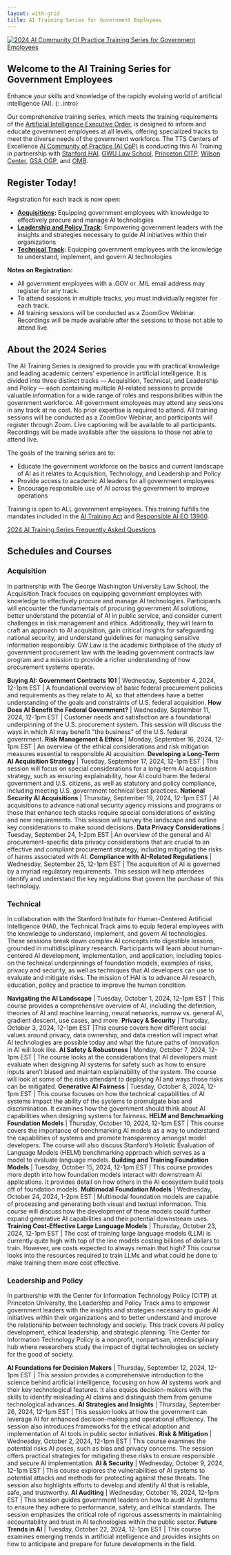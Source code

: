 ```yaml
---
layout: with-grid
title: AI Training Series for Government Employees
---
```

<a href="{{site.baseurl}}/images/2024AITrainingSeriesLogo.png" target="_blank" rel="noopener noreferrer">
<img src="{{site.baseurl}}/images/2024AITrainingSeriesLogo.png" alt="2024 AI Community Of Practice Training Series for Government Employees"></a>

## Welcome to the AI Training Series for Government Employees
Enhance your skills and knowledge of the rapidly evolving world of artificial intelligence (AI).
{: .intro} 

Our comprehensive training series, which meets the training requirements of the [Artificial Intelligence Executive Order](https://www.whitehouse.gov/briefing-room/presidential-actions/2023/10/30/executive-order-on-the-safe-secure-and-trustworthy-development-and-use-of-artificial-intelligence/), is designed to inform and educate government employees at all levels, offering specialized tracks to meet the diverse needs of the government workforce. The TTS Centers of Excellence [AI Community of Practice (AI CoP)](https://coe.gsa.gov/communities/ai.html) is conducting this AI Training in partnership with [Stanford HAI](https://hai.stanford.edu/), [GWU Law School](https://www.law.gwu.edu/), [Princeton CITP](https://citp.princeton.edu/), [Wilson Center](https://www.wilsoncenter.org/), [GSA OGP](https://www.gsa.gov/about-us/organization/office-of-governmentwide-policy), and [OMB](https://www.whitehouse.gov/omb/). 

## Register Today!

Registration for each track is now open: 
* **[Acquisitions](https://gsa.zoomgov.com/webinar/register/WN_rIQTaru0ROStaQcHHQQ-8A):** Equipping government employees with knowledge to effectively procure and manage AI technologies
* **[Leadership and Policy Track](https://gsa.zoomgov.com/webinar/register/WN_HqXAmCa6T1ePgxJATAiWrA):** Empowering government leaders with the insights and strategies necessary to guide AI initiatives within their organizations
* **[Technical Track](https://gsa.zoomgov.com/webinar/register/WN_rZvY9jHIRv-7tTCwUNQSsA):** Equipping government employees with the knowledge to understand, implement, and govern AI technologies 

**Notes on Registration:**
*  All government employees with a .GOV or .MIL email address may register for any track.
*  To attend sessions in multiple tracks, you must individually register for each track.
*  All training sessions will be conducted as a ZoomGov Webinar. Recordings will be made available after the sessions to those not able to attend live.
    
## About the 2024 Series
The AI Training Series is designed to provide you with practical knowledge and leading academic centers’ experience in artificial intelligence. It is divided into three distinct tracks — Acquisition, Technical, and Leadership and Policy — each containing multiple AI-related sessions to provide valuable information for a wide range of roles and responsibilities within the government workforce. All government employees may attend any sessions in any track at no cost. No prior expertise is required to attend. All training sessions will be conducted as a ZoomGov Webinar, and participants will register through Zoom. Live captioning will be available to all participants. Recordings will be made available after the sessions to those not able to attend live.  

The goals of the training series are to:
* Educate the government workforce on the basics and current landscape of AI as it relates to Acquisition, Technology, and Leadership and Policy
* Provide access to academic AI leaders for all government employees
* Encourage responsible use of AI across the government to improve operations

Training is open to ALL government employees. This training fulfills the mandates included in the [AI Training Act](https://www.congress.gov/117/plaws/publ207/PLAW-117publ207.pdf) and [Responsible AI EO 13960](https://www.federalregister.gov/documents/2020/12/08/2020-27065/promoting-the-use-of-trustworthy-artificial-intelligence-in-the-federal-government). 

<a href="{{site.baseurl}}/communities/AITrainingFAQ.html" class="usa-button">2024 AI Training Series Frequently Asked Questions</a>
 
## Schedules and Courses

### Acquisition
In partnership with The George Washington University Law School, the Acquisition Track focuses on equipping government employees with knowledge to effectively procure and manage AI technologies. Participants will encounter the fundamentals of procuring government AI solutions, better understand the potential of AI in public service, and consider current challenges in risk management and ethics. Additionally, they will learn to craft an approach to AI acquisition, gain critical insights for safeguarding national security, and understand guidelines for managing sensitive information responsibly. GW Law is the academic birthplace of the study of government procurement law with the leading government contracts law program and a mission to provide a richer understanding of how procurement systems operate.

**Buying AI: Government Contracts 101** | Wednesday, September 4, 2024, 12-1pm EST | A foundational overview of basic federal procurement policies and requirements as they relate to AI, so that attendees have a better understanding of the goals and constraints of U.S. federal acquisition. 
**How Does AI Benefit the Federal Government?** | Wednesday, September 11, 2024, 12-1pm EST | Customer needs and satisfaction are a foundational underpinning of the U.S. procurement system. This session will discuss the ways in which AI may benefit "the business" of the U.S. federal government.
**Risk Management & Ethics** | Monday, September 16, 2024, 12-1pm EST | An overview of the ethical considerations and risk mitigation measures essential to responsible AI acquisition.
**Developing a Long-Term AI Acquisition Strategy** | Tuesday, September 17, 2024, 12-1pm EST | This session will focus on special considerations for a long-term AI acquisition strategy, such as ensuring explainability, how AI could harm the federal government and U.S. citizens, as well as statutory and policy compliance, including meeting U.S. government technical best practices. 
**National Security AI Acquisitions** | Thursday, September 19, 2024, 12-1pm EST | AI acquisitions to advance national security agency missions and programs or those that enhance tech stacks require special considerations of existing and new requirements. This session will survey the landscape and outline key considerations to make sound decisions.
**Data Privacy Considerations** | Tuesday, September 24, 1-2pm EST | An overview of the general and AI procurement-specific data privacy considerations that are crucial to an effective and compliant procurement strategy, including mitigating the risks of harms associated with AI.
**Compliance with AI-Related Regulations** | Wednesday, September 25, 12-1pm EST | The acquisition of AI is governed by a myriad regulatory requirements. This session will help attendees identify and understand the key regulations that govern the purchase of this technology.

### Technical
In collaboration with the Stanford Institute for Human-Centered Artificial Intelligence (HAI), the Technical Track aims to equip federal employees with the knowledge to understand, implement, and govern AI technologies. These sessions break down complex AI concepts into digestible lessons, grounded in multidisciplinary research. Participants will learn about human-centered AI development, implementation, and application, including topics on the technical underpinnings of foundation models, examples of risks, privacy and security, as well as techniques that AI developers can use to evaluate and mitigate risks. The mission of HAI is to advance AI research, education, policy and practice to improve the human condition.

**Navigating the AI Landscape** | Tuesday, October 1, 2024, 12-1pm EST | This course provides a comprehensive overview of AI, including the definition, theories of AI and machine learning, neural networks, narrow vs. general AI, gradient descent, use cases, and more.
**Privacy & Security** | Thursday, October 3, 2024, 12-1pm EST |This course covers how different social values around privacy, data ownership, and data creation will impact what AI technologies are possible today and what the future paths of innovation in AI will look like.
**AI Safety & Robustness** | Monday, October 7, 2024, 12-1pm EST | The course looks at the considerations that AI developers must evaluate when designing AI systems for safety such as how to ensure inputs aren’t biased and maintain explainability of the system. The course will look at some of the risks attendant to deploying AI and ways those risks can be mitigated. 
**Generative AI Fairness** | Tuesday, October 8, 2024, 12-1pm EST | This course focuses on how the technical capabilities of AI systems impact the ability of the systems to promulgate bias and discrimination. It examines how the government should think about AI capabilities when designing systems for fairness. 
**HELM and Benchmarking Foundation Models** | Thursday, October 10, 2024, 12-1pm EST | This course covers the importance of benchmarking AI models as a way to understand the capabilities of systems and promote transparency amongst model developers. The course will also discuss Stanford’s Holistic Evaluation of Language Models (HELM) benchmarking approach which serves as a model to evaluate language models. 
**Building and Training Foundation Models** | Tuesday, October 15, 2024, 12-1pm EST | This course provides more depth into how foundation models interact with downstream AI applications. It provides detail on how others in the AI ecosystem build tools off of foundation models.
**Multimodal Foundation Models** | Wednesday, October 24, 2024, 1-2pm EST | Multimodal foundation models are capable of processing and generating both visual and textual information. This course will discuss how the development of these models could further expand generative AI capabilities and their potential downstream uses.
**Training Cost-Effective Large Language Models** | Thursday, October 23, 2024, 12-1pm EST | The cost of training large language models (LLM) is currently quite high with top of the line models costing billions of dollars to train. However, are costs expected to always remain that high? This course looks into the resources required to train LLMs and what could be done to make training them more cost effective. 


### Leadership and Policy
In partnership with the Center for Information Technology Policy (CITP) at Princeton University, the Leadership and Policy Track aims to empower government leaders with the insights and strategies necessary to guide AI initiatives within their organizations and to better understand and improve the relationship between technology and society. This track covers AI policy development, ethical leadership, and strategic planning. The Center for Information Technology Policy is a nonprofit, nonpartisan, interdisciplinary hub where researchers study the impact of digital technologies on society for the good of society.

**AI Foundations for Decision Makers** | Thursday, September 12, 2024, 12-1pm EST | This session provides a comprehensive introduction to the science behind artificial intelligence, focusing on how AI systems work and their key technological features. It also equips decision-makers with the skills to identify misleading AI claims and distinguish them from genuine technological advances.
**AI Strategies and Insights** | Thursday, September 26, 2024, 12-1pm EST | This session looks at how the government can leverage AI for enhanced decision-making and operational efficiency. The session also introduces frameworks for the ethical adoption and implementation of AI tools in public sector initiatives.
**Risk & Mitigation** | Wednesday, October 2, 2024, 12-1pm EST | This course examines the potential risks AI poses, such as bias and privacy concerns. The session offers practical strategies for mitigating these risks to ensure responsible and secure AI implementation.
**AI & Security** | Wednesday, October 9, 2024, 12-1pm EST | This course explores the vulnerabilities of AI systems to potential attacks and methods for protecting against these threats. The session also highlights efforts to develop and identify AI that is reliable, safe, and trustworthy.
**AI Auditing** | Wednesday, October 16, 2024, 12-1pm EST | This session guides government leaders on how to audit AI systems to ensure they adhere to performance, safety, and ethical standards. The session emphasizes the critical role of rigorous assessments in maintaining accountability and trust in AI technologies within the public sector.
**Future Trends in AI** | Tuesday, October 22, 2024, 12-1pm EST | This course examines emerging trends in artificial intelligence and provides insights on how to anticipate and prepare for future developments in the field.


